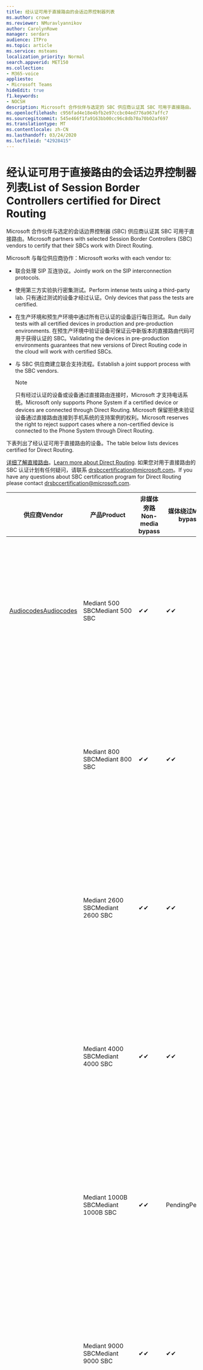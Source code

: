 ```yaml
---
title: 经认证可用于直接路由的会话边界控制器列表
ms.author: crowe
ms.reviewer: NMuravlyannikov
author: CarolynRowe
manager: serdars
audience: ITPro
ms.topic: article
ms.service: msteams
localization_priority: Normal
search.appverid: MET150
ms.collection:
- M365-voice
appliesto:
- Microsoft Teams
hideEdit: true
f1.keywords:
- NOCSH
description: Microsoft 合作伙伴与选定的 SBC 供应商认证其 SBC 可用于直接路由。
ms.openlocfilehash: c956fad4e18e4bfb2e97ccbc04ed776a967affc7
ms.sourcegitcommit: 545e466f1fa9163bb00cc96c8db70a70b02af697
ms.translationtype: MT
ms.contentlocale: zh-CN
ms.lasthandoff: 03/24/2020
ms.locfileid: "42928415"
---
```

# <a name="list-of-session-border-controllers-certified-for-direct-routing"></a><span data-ttu-id="ec011-103">经认证可用于直接路由的会话边界控制器列表</span><span class="sxs-lookup"><span data-stu-id="ec011-103">List of Session Border Controllers certified for Direct Routing</span></span>

<span data-ttu-id="ec011-104">Microsoft 合作伙伴与选定的会话边界控制器 (SBC) 供应商认证其 SBC 可用于直接路由。</span><span class="sxs-lookup"><span data-stu-id="ec011-104">Microsoft partners with selected Session Border Controllers (SBC) vendors to certify that their SBCs work with Direct Routing.</span></span> 

<span data-ttu-id="ec011-105">Microsoft 与每位供应商协作：</span><span class="sxs-lookup"><span data-stu-id="ec011-105">Microsoft works with each vendor to:</span></span> 

- <span data-ttu-id="ec011-106">联合处理 SIP 互连协议。</span><span class="sxs-lookup"><span data-stu-id="ec011-106">Jointly work on the SIP interconnection protocols.</span></span>
- <span data-ttu-id="ec011-107">使用第三方实验执行密集测试。</span><span class="sxs-lookup"><span data-stu-id="ec011-107">Perform intense tests using a third-party lab.</span></span> <span data-ttu-id="ec011-108">只有通过测试的设备才经过认证。</span><span class="sxs-lookup"><span data-stu-id="ec011-108">Only devices that pass the tests are certified.</span></span> 
- <span data-ttu-id="ec011-109">在生产环境和预生产环境中通过所有已认证的设备运行每日测试。</span><span class="sxs-lookup"><span data-stu-id="ec011-109">Run daily tests with all certified devices in production and pre-production environments.</span></span> <span data-ttu-id="ec011-110">在预生产环境中验证设备可保证云中新版本的直接路由代码可用于获得认证的 SBC。</span><span class="sxs-lookup"><span data-stu-id="ec011-110">Validating the devices in pre-production environments guarantees that new versions of Direct Routing code in the cloud will work with certified SBCs.</span></span> 
- <span data-ttu-id="ec011-111">与 SBC 供应商建立联合支持流程。</span><span class="sxs-lookup"><span data-stu-id="ec011-111">Establish a joint support process with the SBC vendors.</span></span>


  > [!NOTE]
  > <span data-ttu-id="ec011-112">只有经过认证的设备或设备通过直接路由连接时，Microsoft 才支持电话系统。</span><span class="sxs-lookup"><span data-stu-id="ec011-112">Microsoft only supports Phone System if a certified device or devices are connected through Direct Routing.</span></span> <span data-ttu-id="ec011-113">Microsoft 保留拒绝未验证设备通过直接路由连接到手机系统的支持案例的权利。</span><span class="sxs-lookup"><span data-stu-id="ec011-113">Microsoft reserves the right to reject support cases where a non-certified device is connected to the Phone System through Direct Routing.</span></span> 

<span data-ttu-id="ec011-114">下表列出了经认证可用于直接路由的设备。</span><span class="sxs-lookup"><span data-stu-id="ec011-114">The table below lists devices certified for Direct Routing.</span></span> 

<span data-ttu-id="ec011-115">[详细了解直接路由](https://aka.ms/dr)。</span><span class="sxs-lookup"><span data-stu-id="ec011-115">[Learn more about Direct Routing](https://aka.ms/dr).</span></span> <span data-ttu-id="ec011-116">如果您对用于直接路由的 SBC 认证计划有任何疑问，请联系 drsbccertification@microsoft.com。</span><span class="sxs-lookup"><span data-stu-id="ec011-116">If you have any questions about SBC certification program for Direct Routing please contact drsbccertification@microsoft.com.</span></span>


|                                                       <span data-ttu-id="ec011-117">供应商</span><span class="sxs-lookup"><span data-stu-id="ec011-117">Vendor</span></span>                                                        |       <span data-ttu-id="ec011-118">产品</span><span class="sxs-lookup"><span data-stu-id="ec011-118">Product</span></span>       | <span data-ttu-id="ec011-119">非媒体旁路</span><span class="sxs-lookup"><span data-stu-id="ec011-119">Non-media bypass</span></span> | <span data-ttu-id="ec011-120">媒体绕过</span><span class="sxs-lookup"><span data-stu-id="ec011-120">Media bypass</span></span> | <span data-ttu-id="ec011-121">软件版本</span><span class="sxs-lookup"><span data-stu-id="ec011-121">Software version</span></span> | <span data-ttu-id="ec011-122">已通过 E911 提供商验证</span><span class="sxs-lookup"><span data-stu-id="ec011-122">Validated with E911 providers</span></span> | <span data-ttu-id="ec011-123">ELIN 支持</span><span class="sxs-lookup"><span data-stu-id="ec011-123">ELIN capable</span></span>
|---------------------------------------------------------------------------------------------------------------------|---------------------|------------------|--------------|------------------|-----------------|------------------|
| [<span data-ttu-id="ec011-124">Audiocodes</span><span class="sxs-lookup"><span data-stu-id="ec011-124">Audiocodes</span></span>](https://www.audiocodes.com/solutions-products/products/products-for-microsoft-365/direct-routing-for-microsoft-teams) |   <span data-ttu-id="ec011-125">Mediant 500 SBC</span><span class="sxs-lookup"><span data-stu-id="ec011-125">Mediant 500 SBC</span></span>   |     <span data-ttu-id="ec011-126">&#10004;</span><span class="sxs-lookup"><span data-stu-id="ec011-126">&#10004;</span></span>     |   <span data-ttu-id="ec011-127">&#10004;</span><span class="sxs-lookup"><span data-stu-id="ec011-127">&#10004;</span></span>    |  <span data-ttu-id="ec011-128">7.20</span><span class="sxs-lookup"><span data-stu-id="ec011-128">7.20A.250</span></span>   | <ul> <li> [<span data-ttu-id="ec011-129">带宽动态位置路由</span><span class="sxs-lookup"><span data-stu-id="ec011-129">Bandwidth Dynamic Location Routing</span></span>](https://www.bandwidth.com/partners/microsoft-teams-direct-routing) </li> <li><span data-ttu-id="ec011-130">Intrado ERS</span><span class="sxs-lookup"><span data-stu-id="ec011-130">Intrado ERS</span></span> </li> <li><span data-ttu-id="ec011-131">Intrado EGW</span><span class="sxs-lookup"><span data-stu-id="ec011-131">Intrado EGW</span></span></li> <li> <span data-ttu-id="ec011-132">红天空地平线移动</span><span class="sxs-lookup"><span data-stu-id="ec011-132">Red Sky Horizon Mobility</span></span> </li>  </ul> |  <span data-ttu-id="ec011-133">&#10004;</span><span class="sxs-lookup"><span data-stu-id="ec011-133">&#10004;</span></span>  |
|                                                                                                                     |   <span data-ttu-id="ec011-134">Mediant 800 SBC</span><span class="sxs-lookup"><span data-stu-id="ec011-134">Mediant 800 SBC</span></span>   |     <span data-ttu-id="ec011-135">&#10004;</span><span class="sxs-lookup"><span data-stu-id="ec011-135">&#10004;</span></span>     |   <span data-ttu-id="ec011-136">&#10004;</span><span class="sxs-lookup"><span data-stu-id="ec011-136">&#10004;</span></span>     |  <span data-ttu-id="ec011-137">7.20</span><span class="sxs-lookup"><span data-stu-id="ec011-137">7.20A.250</span></span>   | <ul> <li> [<span data-ttu-id="ec011-138">带宽动态位置路由</span><span class="sxs-lookup"><span data-stu-id="ec011-138">Bandwidth Dynamic Location Routing</span></span>](https://www.bandwidth.com/partners/microsoft-teams-direct-routing) </li> <li><span data-ttu-id="ec011-139">Intrado ERS</span><span class="sxs-lookup"><span data-stu-id="ec011-139">Intrado ERS</span></span> </li> <li><span data-ttu-id="ec011-140">Intrado EGW</span><span class="sxs-lookup"><span data-stu-id="ec011-140">Intrado EGW</span></span></li> <li> <span data-ttu-id="ec011-141">红天空地平线移动</span><span class="sxs-lookup"><span data-stu-id="ec011-141">Red Sky Horizon Mobility</span></span> </li>  </ul>  |  <span data-ttu-id="ec011-142">&#10004;</span><span class="sxs-lookup"><span data-stu-id="ec011-142">&#10004;</span></span>  |
|                                                                                                                     |  <span data-ttu-id="ec011-143">Mediant 2600 SBC</span><span class="sxs-lookup"><span data-stu-id="ec011-143">Mediant 2600 SBC</span></span>   |     <span data-ttu-id="ec011-144">&#10004;</span><span class="sxs-lookup"><span data-stu-id="ec011-144">&#10004;</span></span>     |   <span data-ttu-id="ec011-145">&#10004;</span><span class="sxs-lookup"><span data-stu-id="ec011-145">&#10004;</span></span>    |  <span data-ttu-id="ec011-146">7.20</span><span class="sxs-lookup"><span data-stu-id="ec011-146">7.20A.250</span></span>   |   <ul> <li> [<span data-ttu-id="ec011-147">带宽动态位置路由</span><span class="sxs-lookup"><span data-stu-id="ec011-147">Bandwidth Dynamic Location Routing</span></span>](https://www.bandwidth.com/partners/microsoft-teams-direct-routing) </li> <li><span data-ttu-id="ec011-148">Intrado ERS</span><span class="sxs-lookup"><span data-stu-id="ec011-148">Intrado ERS</span></span> </li> <li><span data-ttu-id="ec011-149">Intrado EGW</span><span class="sxs-lookup"><span data-stu-id="ec011-149">Intrado EGW</span></span></li> <li> <span data-ttu-id="ec011-150">红天空地平线移动</span><span class="sxs-lookup"><span data-stu-id="ec011-150">Red Sky Horizon Mobility</span></span> </li>  </ul>  |  <span data-ttu-id="ec011-151">&#10004;</span><span class="sxs-lookup"><span data-stu-id="ec011-151">&#10004;</span></span>  |    
|                                                                                                                     |  <span data-ttu-id="ec011-152">Mediant 4000 SBC</span><span class="sxs-lookup"><span data-stu-id="ec011-152">Mediant 4000 SBC</span></span>   |     <span data-ttu-id="ec011-153">&#10004;</span><span class="sxs-lookup"><span data-stu-id="ec011-153">&#10004;</span></span>     |   <span data-ttu-id="ec011-154">&#10004;</span><span class="sxs-lookup"><span data-stu-id="ec011-154">&#10004;</span></span>     |  <span data-ttu-id="ec011-155">7.20</span><span class="sxs-lookup"><span data-stu-id="ec011-155">7.20A.250</span></span>   |  <ul> <li> [<span data-ttu-id="ec011-156">带宽动态位置路由</span><span class="sxs-lookup"><span data-stu-id="ec011-156">Bandwidth Dynamic Location Routing</span></span>](https://www.bandwidth.com/partners/microsoft-teams-direct-routing) </li> <li><span data-ttu-id="ec011-157">Intrado ERS</span><span class="sxs-lookup"><span data-stu-id="ec011-157">Intrado ERS</span></span> </li> <li><span data-ttu-id="ec011-158">Intrado EGW</span><span class="sxs-lookup"><span data-stu-id="ec011-158">Intrado EGW</span></span></li> <li> <span data-ttu-id="ec011-159">红天空地平线移动</span><span class="sxs-lookup"><span data-stu-id="ec011-159">Red Sky Horizon Mobility</span></span> </li>  </ul>  |  <span data-ttu-id="ec011-160">&#10004;</span><span class="sxs-lookup"><span data-stu-id="ec011-160">&#10004;</span></span>  |    
|                                                                                                                     | <span data-ttu-id="ec011-161">Mediant 1000B SBC</span><span class="sxs-lookup"><span data-stu-id="ec011-161">Mediant 1000B  SBC</span></span>  |     <span data-ttu-id="ec011-162">&#10004;</span><span class="sxs-lookup"><span data-stu-id="ec011-162">&#10004;</span></span>     |   <span data-ttu-id="ec011-163">Pending</span><span class="sxs-lookup"><span data-stu-id="ec011-163">Pending</span></span>     |  <span data-ttu-id="ec011-164">7.20</span><span class="sxs-lookup"><span data-stu-id="ec011-164">7.20A.250</span></span>  |  <ul> <li> [<span data-ttu-id="ec011-165">带宽动态位置路由</span><span class="sxs-lookup"><span data-stu-id="ec011-165">Bandwidth Dynamic Location Routing</span></span>](https://www.bandwidth.com/partners/microsoft-teams-direct-routing) </li> <li><span data-ttu-id="ec011-166">Intrado ERS</span><span class="sxs-lookup"><span data-stu-id="ec011-166">Intrado ERS</span></span> </li> <li><span data-ttu-id="ec011-167">Intrado EGW</span><span class="sxs-lookup"><span data-stu-id="ec011-167">Intrado EGW</span></span></li> <li> <span data-ttu-id="ec011-168">红天空地平线移动</span><span class="sxs-lookup"><span data-stu-id="ec011-168">Red Sky Horizon Mobility</span></span> </li>  </ul>  |  <span data-ttu-id="ec011-169">&#10004;</span><span class="sxs-lookup"><span data-stu-id="ec011-169">&#10004;</span></span>  |    
|                                                                                                                     | <span data-ttu-id="ec011-170">Mediant 9000 SBC</span><span class="sxs-lookup"><span data-stu-id="ec011-170">Mediant 9000  SBC</span></span>  |     <span data-ttu-id="ec011-171">&#10004;</span><span class="sxs-lookup"><span data-stu-id="ec011-171">&#10004;</span></span>     |   <span data-ttu-id="ec011-172">&#10004;</span><span class="sxs-lookup"><span data-stu-id="ec011-172">&#10004;</span></span>     |  <span data-ttu-id="ec011-173">7.20</span><span class="sxs-lookup"><span data-stu-id="ec011-173">7.20A.250</span></span>   | <ul> <li> [<span data-ttu-id="ec011-174">带宽动态位置路由</span><span class="sxs-lookup"><span data-stu-id="ec011-174">Bandwidth Dynamic Location Routing</span></span>](https://www.bandwidth.com/partners/microsoft-teams-direct-routing) </li> <li><span data-ttu-id="ec011-175">Intrado ERS</span><span class="sxs-lookup"><span data-stu-id="ec011-175">Intrado ERS</span></span> </li> <li><span data-ttu-id="ec011-176">Intrado EGW</span><span class="sxs-lookup"><span data-stu-id="ec011-176">Intrado EGW</span></span></li> <li> <span data-ttu-id="ec011-177">红天空地平线移动</span><span class="sxs-lookup"><span data-stu-id="ec011-177">Red Sky Horizon Mobility</span></span> </li>  </ul>    |  <span data-ttu-id="ec011-178">&#10004;</span><span class="sxs-lookup"><span data-stu-id="ec011-178">&#10004;</span></span>  |                                                                       
|                                                                                                                     | <span data-ttu-id="ec011-179">Virtual Edition SBC</span><span class="sxs-lookup"><span data-stu-id="ec011-179">Virtual Edition SBC</span></span> |     <span data-ttu-id="ec011-180">&#10004;</span><span class="sxs-lookup"><span data-stu-id="ec011-180">&#10004;</span></span>     |   <span data-ttu-id="ec011-181">&#10004;</span><span class="sxs-lookup"><span data-stu-id="ec011-181">&#10004;</span></span>     |  <span data-ttu-id="ec011-182">7.20</span><span class="sxs-lookup"><span data-stu-id="ec011-182">7.20A.250</span></span> |  <ul> <li> [<span data-ttu-id="ec011-183">带宽动态位置路由</span><span class="sxs-lookup"><span data-stu-id="ec011-183">Bandwidth Dynamic Location Routing</span></span>](https://www.bandwidth.com/partners/microsoft-teams-direct-routing) </li> <li><span data-ttu-id="ec011-184">Intrado ERS</span><span class="sxs-lookup"><span data-stu-id="ec011-184">Intrado ERS</span></span> </li> <li><span data-ttu-id="ec011-185">Intrado EGW</span><span class="sxs-lookup"><span data-stu-id="ec011-185">Intrado EGW</span></span></li> <li> <span data-ttu-id="ec011-186">红天空地平线移动</span><span class="sxs-lookup"><span data-stu-id="ec011-186">Red Sky Horizon Mobility</span></span> </li>  </ul>   |  <span data-ttu-id="ec011-187">&#10004;</span><span class="sxs-lookup"><span data-stu-id="ec011-187">&#10004;</span></span>  |    
|  [<span data-ttu-id="ec011-188">Ribbon Communications</span><span class="sxs-lookup"><span data-stu-id="ec011-188">Ribbon Communications</span></span>](https://ribboncommunications.com/solutions/enterprise-solutions/microsoft-skype-business)  |      <span data-ttu-id="ec011-189">SBC 5110</span><span class="sxs-lookup"><span data-stu-id="ec011-189">SBC 5110</span></span>       |     <span data-ttu-id="ec011-190">&#10004;</span><span class="sxs-lookup"><span data-stu-id="ec011-190">&#10004;</span></span>     |   <span data-ttu-id="ec011-191">&#10004;</span><span class="sxs-lookup"><span data-stu-id="ec011-191">&#10004;</span></span>    |       <span data-ttu-id="ec011-192">7.2</span><span class="sxs-lookup"><span data-stu-id="ec011-192">7.2</span></span>       | <ul> <li> [<span data-ttu-id="ec011-193">带宽动态位置路由</span><span class="sxs-lookup"><span data-stu-id="ec011-193">Bandwidth Dynamic Location Routing</span></span>](https://www.bandwidth.com/partners/microsoft-teams-direct-routing) </li> <li><span data-ttu-id="ec011-194">Intrado ERS</span><span class="sxs-lookup"><span data-stu-id="ec011-194">Intrado ERS</span></span> </li> <li><span data-ttu-id="ec011-195">Intrado EGW</span><span class="sxs-lookup"><span data-stu-id="ec011-195">Intrado EGW</span></span></li> <li> <span data-ttu-id="ec011-196">红天空地平线移动</span><span class="sxs-lookup"><span data-stu-id="ec011-196">Red Sky Horizon Mobility</span></span> </li>  </ul> |    |    
|                                                                                                                     |      <span data-ttu-id="ec011-197">SBC 5210</span><span class="sxs-lookup"><span data-stu-id="ec011-197">SBC 5210</span></span>       |     <span data-ttu-id="ec011-198">&#10004;</span><span class="sxs-lookup"><span data-stu-id="ec011-198">&#10004;</span></span>     |  <span data-ttu-id="ec011-199">&#10004;</span><span class="sxs-lookup"><span data-stu-id="ec011-199">&#10004;</span></span>    |       <span data-ttu-id="ec011-200">7.2</span><span class="sxs-lookup"><span data-stu-id="ec011-200">7.2</span></span>       |  <ul> <li> [<span data-ttu-id="ec011-201">带宽动态位置路由</span><span class="sxs-lookup"><span data-stu-id="ec011-201">Bandwidth Dynamic Location Routing</span></span>](https://www.bandwidth.com/partners/microsoft-teams-direct-routing) </li> <li><span data-ttu-id="ec011-202">Intrado ERS</span><span class="sxs-lookup"><span data-stu-id="ec011-202">Intrado ERS</span></span> </li> <li><span data-ttu-id="ec011-203">Intrado EGW</span><span class="sxs-lookup"><span data-stu-id="ec011-203">Intrado EGW</span></span></li> <li> <span data-ttu-id="ec011-204">红天空地平线移动</span><span class="sxs-lookup"><span data-stu-id="ec011-204">Red Sky Horizon Mobility</span></span> </li> </ul> |    |    
|                                                                                                                     |      <span data-ttu-id="ec011-205">SBC 5400</span><span class="sxs-lookup"><span data-stu-id="ec011-205">SBC 5400</span></span>       |     <span data-ttu-id="ec011-206">&#10004;</span><span class="sxs-lookup"><span data-stu-id="ec011-206">&#10004;</span></span>     |   <span data-ttu-id="ec011-207">&#10004;</span><span class="sxs-lookup"><span data-stu-id="ec011-207">&#10004;</span></span>   |       <span data-ttu-id="ec011-208">7.2</span><span class="sxs-lookup"><span data-stu-id="ec011-208">7.2</span></span>       |  <ul> <li> [<span data-ttu-id="ec011-209">带宽动态位置路由</span><span class="sxs-lookup"><span data-stu-id="ec011-209">Bandwidth Dynamic Location Routing</span></span>](https://www.bandwidth.com/partners/microsoft-teams-direct-routing) </li><li><span data-ttu-id="ec011-210">Intrado ERS</span><span class="sxs-lookup"><span data-stu-id="ec011-210">Intrado ERS</span></span> </li> <li><span data-ttu-id="ec011-211">Intrado EGW</span><span class="sxs-lookup"><span data-stu-id="ec011-211">Intrado EGW</span></span></li> <li> <span data-ttu-id="ec011-212">红天空地平线移动</span><span class="sxs-lookup"><span data-stu-id="ec011-212">Red Sky Horizon Mobility</span></span> </li> </ul>  ||    
|                                                                                                                     |      <span data-ttu-id="ec011-213">SBC 7000</span><span class="sxs-lookup"><span data-stu-id="ec011-213">SBC 7000</span></span>       |     <span data-ttu-id="ec011-214">&#10004;</span><span class="sxs-lookup"><span data-stu-id="ec011-214">&#10004;</span></span>     |   <span data-ttu-id="ec011-215">&#10004;</span><span class="sxs-lookup"><span data-stu-id="ec011-215">&#10004;</span></span>    |       <span data-ttu-id="ec011-216">7.2</span><span class="sxs-lookup"><span data-stu-id="ec011-216">7.2</span></span>       |   <ul> <li> [<span data-ttu-id="ec011-217">带宽动态位置路由</span><span class="sxs-lookup"><span data-stu-id="ec011-217">Bandwidth Dynamic Location Routing</span></span>](https://www.bandwidth.com/partners/microsoft-teams-direct-routing) </li> <li><span data-ttu-id="ec011-218">Intrado ERS</span><span class="sxs-lookup"><span data-stu-id="ec011-218">Intrado ERS</span></span> </li> <li><span data-ttu-id="ec011-219">Intrado EGW</span><span class="sxs-lookup"><span data-stu-id="ec011-219">Intrado EGW</span></span></li> <li> <span data-ttu-id="ec011-220">红天空地平线移动</span><span class="sxs-lookup"><span data-stu-id="ec011-220">Red Sky Horizon Mobility</span></span> </li> </ul> |  |    
|                                                                                                                     |       <span data-ttu-id="ec011-221">SBC SWe</span><span class="sxs-lookup"><span data-stu-id="ec011-221">SBC SWe</span></span>       |     <span data-ttu-id="ec011-222">&#10004;</span><span class="sxs-lookup"><span data-stu-id="ec011-222">&#10004;</span></span>     |   <span data-ttu-id="ec011-223">&#10004;</span><span class="sxs-lookup"><span data-stu-id="ec011-223">&#10004;</span></span>   |       <span data-ttu-id="ec011-224">7.2</span><span class="sxs-lookup"><span data-stu-id="ec011-224">7.2</span></span>       |   <ul> <li> [<span data-ttu-id="ec011-225">带宽动态位置路由</span><span class="sxs-lookup"><span data-stu-id="ec011-225">Bandwidth Dynamic Location Routing</span></span>](https://www.bandwidth.com/partners/microsoft-teams-direct-routing) </li> <li><span data-ttu-id="ec011-226">Intrado ERS</span><span class="sxs-lookup"><span data-stu-id="ec011-226">Intrado ERS</span></span> </li> <li><span data-ttu-id="ec011-227">Intrado EGW</span><span class="sxs-lookup"><span data-stu-id="ec011-227">Intrado EGW</span></span></li> <li> <span data-ttu-id="ec011-228">红天空地平线移动</span><span class="sxs-lookup"><span data-stu-id="ec011-228">Red Sky Horizon Mobility</span></span> </li> </ul> |    |    
|                                                                                                                     |      <span data-ttu-id="ec011-229">SBC 1000</span><span class="sxs-lookup"><span data-stu-id="ec011-229">SBC 1000</span></span>       |     <span data-ttu-id="ec011-230">&#10004;</span><span class="sxs-lookup"><span data-stu-id="ec011-230">&#10004;</span></span>     |   <span data-ttu-id="ec011-231">&#10004;</span><span class="sxs-lookup"><span data-stu-id="ec011-231">&#10004;</span></span>    |      <span data-ttu-id="ec011-232">8.0.3 （内部版本537）</span><span class="sxs-lookup"><span data-stu-id="ec011-232">8.0.3 (build 537)</span></span>     |  <ul> <li> [<span data-ttu-id="ec011-233">带宽动态位置路由</span><span class="sxs-lookup"><span data-stu-id="ec011-233">Bandwidth Dynamic Location Routing</span></span>](https://www.bandwidth.com/partners/microsoft-teams-direct-routing) </li> <li> <span data-ttu-id="ec011-234">Intrado ERS</span><span class="sxs-lookup"><span data-stu-id="ec011-234">Intrado ERS</span></span> </li> <li><span data-ttu-id="ec011-235">Intrado EGW</span><span class="sxs-lookup"><span data-stu-id="ec011-235">Intrado EGW</span></span> </li> <li> <span data-ttu-id="ec011-236">红天空地平线移动</span><span class="sxs-lookup"><span data-stu-id="ec011-236">Red Sky Horizon Mobility</span></span> </li> </ul>   |  <span data-ttu-id="ec011-237">&#10004;</span><span class="sxs-lookup"><span data-stu-id="ec011-237">&#10004;</span></span>   |    
|                                                                                                                     |      <span data-ttu-id="ec011-238">SBC 2000</span><span class="sxs-lookup"><span data-stu-id="ec011-238">SBC 2000</span></span>       |     <span data-ttu-id="ec011-239">&#10004;</span><span class="sxs-lookup"><span data-stu-id="ec011-239">&#10004;</span></span>     |   <span data-ttu-id="ec011-240">&#10004;</span><span class="sxs-lookup"><span data-stu-id="ec011-240">&#10004;</span></span>   |     <span data-ttu-id="ec011-241">8.0.3 （内部版本537）</span><span class="sxs-lookup"><span data-stu-id="ec011-241">8.0.3 (build 537)</span></span>     |  <ul> <li>[<span data-ttu-id="ec011-242">带宽动态位置路由</span><span class="sxs-lookup"><span data-stu-id="ec011-242">Bandwidth Dynamic Location Routing</span></span>](https://www.bandwidth.com/partners/microsoft-teams-direct-routing) </li> <li> <span data-ttu-id="ec011-243">Intrado ERS</span><span class="sxs-lookup"><span data-stu-id="ec011-243">Intrado ERS</span></span> </li> <li><span data-ttu-id="ec011-244">Intrado EGW</span><span class="sxs-lookup"><span data-stu-id="ec011-244">Intrado EGW</span></span> </li> <li> <span data-ttu-id="ec011-245">红天空地平线移动</span><span class="sxs-lookup"><span data-stu-id="ec011-245">Red Sky Horizon Mobility</span></span> </li> </ul>   |     <span data-ttu-id="ec011-246">&#10004;</span><span class="sxs-lookup"><span data-stu-id="ec011-246">&#10004;</span></span>     |    
|                                                                                                                     |    <span data-ttu-id="ec011-247">SBC SWe Lite</span><span class="sxs-lookup"><span data-stu-id="ec011-247">SBC SWe Lite</span></span>     |     <span data-ttu-id="ec011-248">&#10004;</span><span class="sxs-lookup"><span data-stu-id="ec011-248">&#10004;</span></span>     |  <span data-ttu-id="ec011-249">&#10004;</span><span class="sxs-lookup"><span data-stu-id="ec011-249">&#10004;</span></span>    |      <span data-ttu-id="ec011-250">8.0.3 （内部版本216）</span><span class="sxs-lookup"><span data-stu-id="ec011-250">8.0.3 (build 216)</span></span>    |  <ul> <li> [<span data-ttu-id="ec011-251">带宽动态位置路由</span><span class="sxs-lookup"><span data-stu-id="ec011-251">Bandwidth Dynamic Location Routing</span></span>](https://www.bandwidth.com/partners/microsoft-teams-direct-routing) </li> <li> <span data-ttu-id="ec011-252">Intrado ERS</span><span class="sxs-lookup"><span data-stu-id="ec011-252">Intrado ERS</span></span> </li> <li><span data-ttu-id="ec011-253">Intrado EGW</span><span class="sxs-lookup"><span data-stu-id="ec011-253">Intrado EGW</span></span> </li> <li> <span data-ttu-id="ec011-254">红天空地平线移动</span><span class="sxs-lookup"><span data-stu-id="ec011-254">Red Sky Horizon Mobility</span></span> </li> </ul>    |     <span data-ttu-id="ec011-255">&#10004;</span><span class="sxs-lookup"><span data-stu-id="ec011-255">&#10004;</span></span>     |   
| | <span data-ttu-id="ec011-256">EdgeMarc 系列</span><span class="sxs-lookup"><span data-stu-id="ec011-256">EdgeMarc Series</span></span> |  <span data-ttu-id="ec011-257">&#10004;</span><span class="sxs-lookup"><span data-stu-id="ec011-257">&#10004;</span></span> | | <span data-ttu-id="ec011-258">15.6.1</span><span class="sxs-lookup"><span data-stu-id="ec011-258">15.6.1</span></span> | 
|                     [<span data-ttu-id="ec011-259">Thinktel</span><span class="sxs-lookup"><span data-stu-id="ec011-259">Thinktel</span></span>](https://www.thinktel.ca/services/think-365/think-365-overview/)                      |    <span data-ttu-id="ec011-260">Think 365 SBC</span><span class="sxs-lookup"><span data-stu-id="ec011-260">Think 365 SBC</span></span>    |     <span data-ttu-id="ec011-261">&#10004;</span><span class="sxs-lookup"><span data-stu-id="ec011-261">&#10004;</span></span>     |        <span data-ttu-id="ec011-262">Pending</span><span class="sxs-lookup"><span data-stu-id="ec011-262">Pending</span></span>   |       <span data-ttu-id="ec011-263">V1.4</span><span class="sxs-lookup"><span data-stu-id="ec011-263">V1.4</span></span>       |     |    |    
|                     [<span data-ttu-id="ec011-264">Oracle</span><span class="sxs-lookup"><span data-stu-id="ec011-264">Oracle</span></span>](https://www.oracle.com/industries/communications/enterprise-session-border-controller/microsoft.html)                      |    <span data-ttu-id="ec011-265">AP 1100</span><span class="sxs-lookup"><span data-stu-id="ec011-265">AP 1100</span></span>      |    <span data-ttu-id="ec011-266">&#10004;</span><span class="sxs-lookup"><span data-stu-id="ec011-266">&#10004;</span></span>     |    <span data-ttu-id="ec011-267">&#10004;</span><span class="sxs-lookup"><span data-stu-id="ec011-267">&#10004;</span></span>    |   <span data-ttu-id="ec011-268">8.3.0.0.1</span><span class="sxs-lookup"><span data-stu-id="ec011-268">8.3.0.0.1</span></span> |   <ul> <li> [<span data-ttu-id="ec011-269">带宽动态位置路由</span><span class="sxs-lookup"><span data-stu-id="ec011-269">Bandwidth Dynamic Location Routing</span></span>](https://www.bandwidth.com/partners/microsoft-teams-direct-routing) </li> <li><span data-ttu-id="ec011-270">Intrado ERS</span><span class="sxs-lookup"><span data-stu-id="ec011-270">Intrado ERS</span></span> </li> <li><span data-ttu-id="ec011-271">Intrado EGW</span><span class="sxs-lookup"><span data-stu-id="ec011-271">Intrado EGW</span></span></li> <li> <span data-ttu-id="ec011-272">红天空地平线移动</span><span class="sxs-lookup"><span data-stu-id="ec011-272">Red Sky Horizon Mobility</span></span> </li>  </ul>   |  <span data-ttu-id="ec011-273">&#10004;</span><span class="sxs-lookup"><span data-stu-id="ec011-273">&#10004;</span></span>  |    
|                                                                                                                    |    <span data-ttu-id="ec011-274">AP 3900</span><span class="sxs-lookup"><span data-stu-id="ec011-274">AP 3900</span></span>           |    <span data-ttu-id="ec011-275">&#10004;</span><span class="sxs-lookup"><span data-stu-id="ec011-275">&#10004;</span></span>     |    <span data-ttu-id="ec011-276">&#10004;</span><span class="sxs-lookup"><span data-stu-id="ec011-276">&#10004;</span></span>   |   <span data-ttu-id="ec011-277">8.3.0.0.1</span><span class="sxs-lookup"><span data-stu-id="ec011-277">8.3.0.0.1</span></span>  |  <ul> <li> [<span data-ttu-id="ec011-278">带宽动态位置路由</span><span class="sxs-lookup"><span data-stu-id="ec011-278">Bandwidth Dynamic Location Routing</span></span>](https://www.bandwidth.com/partners/microsoft-teams-direct-routing) </li> <li><span data-ttu-id="ec011-279">Intrado ERS</span><span class="sxs-lookup"><span data-stu-id="ec011-279">Intrado ERS</span></span> </li> <li><span data-ttu-id="ec011-280">Intrado EGW</span><span class="sxs-lookup"><span data-stu-id="ec011-280">Intrado EGW</span></span></li> <li> <span data-ttu-id="ec011-281">红天空地平线移动</span><span class="sxs-lookup"><span data-stu-id="ec011-281">Red Sky Horizon Mobility</span></span> </li>  </ul>  |  <span data-ttu-id="ec011-282">&#10004;</span><span class="sxs-lookup"><span data-stu-id="ec011-282">&#10004;</span></span>  |    
|                                                                                                                    |      <span data-ttu-id="ec011-283">AP 4600</span><span class="sxs-lookup"><span data-stu-id="ec011-283">AP 4600</span></span>         |    <span data-ttu-id="ec011-284">&#10004;</span><span class="sxs-lookup"><span data-stu-id="ec011-284">&#10004;</span></span>   |    <span data-ttu-id="ec011-285">&#10004;</span><span class="sxs-lookup"><span data-stu-id="ec011-285">&#10004;</span></span>     |     <span data-ttu-id="ec011-286">8.3.0.0.1</span><span class="sxs-lookup"><span data-stu-id="ec011-286">8.3.0.0.1</span></span>  |  <ul> <li> [<span data-ttu-id="ec011-287">带宽动态位置路由</span><span class="sxs-lookup"><span data-stu-id="ec011-287">Bandwidth Dynamic Location Routing</span></span>](https://www.bandwidth.com/partners/microsoft-teams-direct-routing) </li> <li><span data-ttu-id="ec011-288">Intrado ERS</span><span class="sxs-lookup"><span data-stu-id="ec011-288">Intrado ERS</span></span> </li> <li><span data-ttu-id="ec011-289">Intrado EGW</span><span class="sxs-lookup"><span data-stu-id="ec011-289">Intrado EGW</span></span></li> <li> <span data-ttu-id="ec011-290">红天空地平线移动</span><span class="sxs-lookup"><span data-stu-id="ec011-290">Red Sky Horizon Mobility</span></span> </li>  </ul>  |  <span data-ttu-id="ec011-291">&#10004;</span><span class="sxs-lookup"><span data-stu-id="ec011-291">&#10004;</span></span>  |    
|                                                                                                                    |      <span data-ttu-id="ec011-292">AP 6300</span><span class="sxs-lookup"><span data-stu-id="ec011-292">AP 6300</span></span>         |    <span data-ttu-id="ec011-293">&#10004;</span><span class="sxs-lookup"><span data-stu-id="ec011-293">&#10004;</span></span>   |    <span data-ttu-id="ec011-294">&#10004;</span><span class="sxs-lookup"><span data-stu-id="ec011-294">&#10004;</span></span>     |     <span data-ttu-id="ec011-295">8.3.0.0.1</span><span class="sxs-lookup"><span data-stu-id="ec011-295">8.3.0.0.1</span></span>  |  <ul> <li> [<span data-ttu-id="ec011-296">带宽动态位置路由</span><span class="sxs-lookup"><span data-stu-id="ec011-296">Bandwidth Dynamic Location Routing</span></span>](https://www.bandwidth.com/partners/microsoft-teams-direct-routing) </li> <li><span data-ttu-id="ec011-297">Intrado ERS</span><span class="sxs-lookup"><span data-stu-id="ec011-297">Intrado ERS</span></span> </li> <li><span data-ttu-id="ec011-298">Intrado EGW</span><span class="sxs-lookup"><span data-stu-id="ec011-298">Intrado EGW</span></span></li> <li> <span data-ttu-id="ec011-299">红天空地平线移动</span><span class="sxs-lookup"><span data-stu-id="ec011-299">Red Sky Horizon Mobility</span></span> </li>  </ul>   |  <span data-ttu-id="ec011-300">&#10004;</span><span class="sxs-lookup"><span data-stu-id="ec011-300">&#10004;</span></span>  |    
|                                                                                                                   |      <span data-ttu-id="ec011-301">AP 6350</span><span class="sxs-lookup"><span data-stu-id="ec011-301">AP 6350</span></span>           |    <span data-ttu-id="ec011-302">&#10004;</span><span class="sxs-lookup"><span data-stu-id="ec011-302">&#10004;</span></span>   |    <span data-ttu-id="ec011-303">&#10004;</span><span class="sxs-lookup"><span data-stu-id="ec011-303">&#10004;</span></span>    |     <span data-ttu-id="ec011-304">8.3.0.0.1</span><span class="sxs-lookup"><span data-stu-id="ec011-304">8.3.0.0.1</span></span>  |   <ul> <li> [<span data-ttu-id="ec011-305">带宽动态位置路由</span><span class="sxs-lookup"><span data-stu-id="ec011-305">Bandwidth Dynamic Location Routing</span></span>](https://www.bandwidth.com/partners/microsoft-teams-direct-routing) </li> <li><span data-ttu-id="ec011-306">Intrado ERS</span><span class="sxs-lookup"><span data-stu-id="ec011-306">Intrado ERS</span></span> </li> <li><span data-ttu-id="ec011-307">Intrado EGW</span><span class="sxs-lookup"><span data-stu-id="ec011-307">Intrado EGW</span></span></li> <li> <span data-ttu-id="ec011-308">红天空地平线移动</span><span class="sxs-lookup"><span data-stu-id="ec011-308">Red Sky Horizon Mobility</span></span> </li>  </ul>  |  <span data-ttu-id="ec011-309">&#10004;</span><span class="sxs-lookup"><span data-stu-id="ec011-309">&#10004;</span></span>  |                                            
|                                                                                                                    |      <span data-ttu-id="ec011-310">VME</span><span class="sxs-lookup"><span data-stu-id="ec011-310">VME</span></span>           |    <span data-ttu-id="ec011-311">&#10004;</span><span class="sxs-lookup"><span data-stu-id="ec011-311">&#10004;</span></span>    |    <span data-ttu-id="ec011-312">&#10004;</span><span class="sxs-lookup"><span data-stu-id="ec011-312">&#10004;</span></span>    |     <span data-ttu-id="ec011-313">8.3.0.0.1</span><span class="sxs-lookup"><span data-stu-id="ec011-313">8.3.0.0.1</span></span>   |   <ul> <li> [<span data-ttu-id="ec011-314">带宽动态位置路由</span><span class="sxs-lookup"><span data-stu-id="ec011-314">Bandwidth Dynamic Location Routing</span></span>](https://www.bandwidth.com/partners/microsoft-teams-direct-routing) </li> <li><span data-ttu-id="ec011-315">Intrado ERS</span><span class="sxs-lookup"><span data-stu-id="ec011-315">Intrado ERS</span></span> </li> <li><span data-ttu-id="ec011-316">Intrado EGW</span><span class="sxs-lookup"><span data-stu-id="ec011-316">Intrado EGW</span></span></li> <li> <span data-ttu-id="ec011-317">红天空地平线移动</span><span class="sxs-lookup"><span data-stu-id="ec011-317">Red Sky Horizon Mobility</span></span> </li>  </ul>  |  <span data-ttu-id="ec011-318">&#10004;</span><span class="sxs-lookup"><span data-stu-id="ec011-318">&#10004;</span></span>  |    
|                     [<span data-ttu-id="ec011-319">TE-SYSTEMS</span><span class="sxs-lookup"><span data-stu-id="ec011-319">TE-SYSTEMS</span></span>](https://www.anynode.de/anynode-and-microsoft-teams/)                               |     <span data-ttu-id="ec011-320">anynode</span><span class="sxs-lookup"><span data-stu-id="ec011-320">anynode</span></span>         |     <span data-ttu-id="ec011-321">&#10004;</span><span class="sxs-lookup"><span data-stu-id="ec011-321">&#10004;</span></span>   |  <span data-ttu-id="ec011-322">&#10004;</span><span class="sxs-lookup"><span data-stu-id="ec011-322">&#10004;</span></span>   |      <span data-ttu-id="ec011-323">v3.16.2</span><span class="sxs-lookup"><span data-stu-id="ec011-323">v3.16.2</span></span>      |     |    |    


<span data-ttu-id="ec011-324">下表列出了直接路由和模拟设备之间的互操作性验证的设备。</span><span class="sxs-lookup"><span data-stu-id="ec011-324">The following table lists devices that are verified for interoperability between Direct Routing and Analog Devices.</span></span>

|                                                       <span data-ttu-id="ec011-325">供应商</span><span class="sxs-lookup"><span data-stu-id="ec011-325">Vendor</span></span>                                                        |       <span data-ttu-id="ec011-326">产品</span><span class="sxs-lookup"><span data-stu-id="ec011-326">Product</span></span>       | <span data-ttu-id="ec011-327">确认</span><span class="sxs-lookup"><span data-stu-id="ec011-327">Verified</span></span>
|---------------------------------------------------------------------------------------------------------------------|---------------------|------------------|
| [<span data-ttu-id="ec011-328">Audiocodes</span><span class="sxs-lookup"><span data-stu-id="ec011-328">Audiocodes</span></span>](https://www.audiocodes.com/solutions-products/products/products-for-microsoft-365/direct-routing-for-microsoft-teams) |   [<span data-ttu-id="ec011-329">ATA-1</span><span class="sxs-lookup"><span data-stu-id="ec011-329">ATA-1</span></span>](https://www.audiocodes.com/media/2373/mp-1xx-and-mp-124-datasheet.pdf)   |     <span data-ttu-id="ec011-330">&#10004;</span><span class="sxs-lookup"><span data-stu-id="ec011-330">&#10004;</span></span>     |
| [<span data-ttu-id="ec011-331">Audiocodes</span><span class="sxs-lookup"><span data-stu-id="ec011-331">Audiocodes</span></span>](https://www.audiocodes.com/solutions-products/products/products-for-microsoft-365/direct-routing-for-microsoft-teams) |   [<span data-ttu-id="ec011-332">ATA-2</span><span class="sxs-lookup"><span data-stu-id="ec011-332">ATA-2</span></span>](https://www.audiocodes.com/media/2399/mediapack-20x-mp-20x-analog-telephone-adapters-datasheet.pdf)   |     <span data-ttu-id="ec011-333">&#10004;</span><span class="sxs-lookup"><span data-stu-id="ec011-333">&#10004;</span></span>     |
| [<span data-ttu-id="ec011-334">带</span><span class="sxs-lookup"><span data-stu-id="ec011-334">Ribbon</span></span>](https://ribboncommunications.com/solutions/enterprise-solutions/microsoft-solutions) |   [<span data-ttu-id="ec011-335">SBC 1000。软件版本：8.1.1 （内部版本527）</span><span class="sxs-lookup"><span data-stu-id="ec011-335">SBC 1000. Software version: 8.1.1 (build 527)</span></span>](https://support.sonus.net/display/UXDOC81/Connect+SBC+Edge+to+Microsoft+Teams+Direct+Routing+to+Support+Analog+Devices)   |     <span data-ttu-id="ec011-336">&#10004;</span><span class="sxs-lookup"><span data-stu-id="ec011-336">&#10004;</span></span>     |
| [<span data-ttu-id="ec011-337">带</span><span class="sxs-lookup"><span data-stu-id="ec011-337">Ribbon</span></span>](https://ribboncommunications.com/solutions/enterprise-solutions/microsoft-solutions) |   [<span data-ttu-id="ec011-338">SBC 2000。软件版本：8.1.1 （内部版本527）</span><span class="sxs-lookup"><span data-stu-id="ec011-338">SBC 2000. Software version: 8.1.1 (build 527)</span></span>](https://support.sonus.net/display/UXDOC81/Connect+SBC+Edge+to+Microsoft+Teams+Direct+Routing+to+Support+Analog+Devices)   |     <span data-ttu-id="ec011-339">&#10004;</span><span class="sxs-lookup"><span data-stu-id="ec011-339">&#10004;</span></span>     |


<span data-ttu-id="ec011-340">若要向我们提供有关团队的产品反馈（如新功能的创意），请参阅[Uservoice](https://microsoftteams.uservoice.com)注意授予主要版本的证书。</span><span class="sxs-lookup"><span data-stu-id="ec011-340">To give us product feedback about Teams, such as ideas for new features, see [Uservoice](https://microsoftteams.uservoice.com) Note the certification granted to a major version.</span></span> <span data-ttu-id="ec011-341">这意味着支持在主要版本之后的 SBC 固件中包含任何数字的固件。</span><span class="sxs-lookup"><span data-stu-id="ec011-341">That means that firmware with any number in the SBC firmware following the major version is supported.</span></span>
